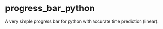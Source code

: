 # progress_bar_python
A very simple progress bar for python with accurate time prediction (linear).
